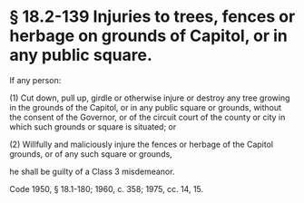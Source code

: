 # § 18.2-139 Injuries to trees, fences or herbage on grounds of Capitol, or in any public square.

<p>If any person:</p><p>(1) Cut down, pull up, girdle or otherwise injure or destroy any tree growing in the grounds of the Capitol, or in any public square or grounds, without the consent of the Governor, or of the circuit court of the county or city in which such grounds or square is situated; or</p><p>(2) Willfully and maliciously injure the fences or herbage of the Capitol grounds, or of any such square or grounds,</p><p>he shall be guilty of a Class 3 misdemeanor.</p><p>Code 1950, § 18.1-180; 1960, c. 358; 1975, cc. 14, 15.</p>